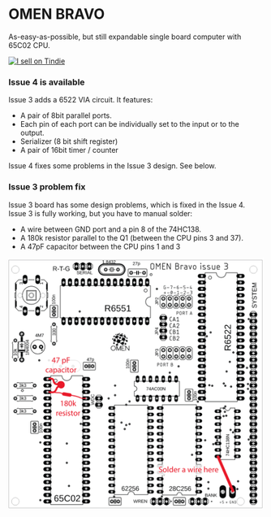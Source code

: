 # OMEN BRAVO

As-easy-as-possible, but still expandable single board computer with 65C02 CPU.

[![I sell on Tindie](https://d2ss6ovg47m0r5.cloudfront.net/badges/tindie-larges.png)](https://www.tindie.com/stores/parallaxis/?ref=offsite_badges&utm_source=sellers_parallaxis&utm_medium=badges&utm_campaign=badge_large)

### Issue 4 is available

Issue 3 adds a 6522 VIA circuit. It features:

- A pair of 8bit parallel ports.
- Each pin of each port can be individually set to the input or to the output.
- Serializer (8 bit shift register)
- A pair of 16bit timer / counter

Issue 4 fixes some problems in the Issue 3 design. See below.

### Issue 3 problem fix

Issue 3 board has some design problems, which is fixed in the Issue 4. Issue 3 is fully working, but you have to manual solder:

- A wire between GND port and a pin 8 of the 74HC138.
- A 180k resistor parallel to the Q1 (between the CPU pins 3 and 37).
- A 47pF capacitor between the CPU pins 1 and 3

![Issue 3 fixes](hw/bravo-issue3-fix.png)